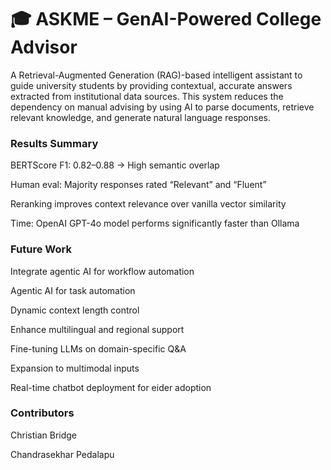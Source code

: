 # 🎓 ASKME – GenAI-Powered College Advisor

A Retrieval-Augmented Generation (RAG)-based intelligent assistant to guide university students by providing contextual, accurate answers extracted from institutional data sources. This system reduces the dependency on manual advising by using AI to parse documents, retrieve relevant knowledge, and generate natural language responses.


### Results Summary
BERTScore F1: 0.82–0.88 → High semantic overlap

Human eval: Majority responses rated “Relevant” and “Fluent”

Reranking improves context relevance over vanilla vector similarity

Time: OpenAI GPT-4o model performs significantly faster than Ollama

### Future Work
Integrate agentic AI for workflow automation

Agentic AI for task automation

Dynamic context length control

Enhance multilingual and regional support

Fine-tuning LLMs on domain-specific Q&A

Expansion to multimodal inputs

Real-time chatbot deployment for eider adoption



### Contributors
Christian Bridge

Chandrasekhar Pedalapu
